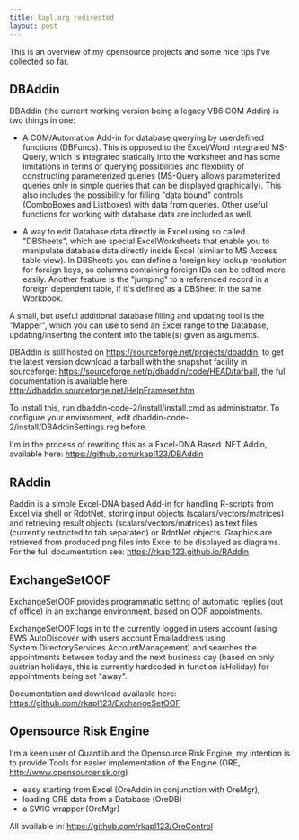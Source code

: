 ```yaml
---
title: kapl.org redirected
layout: post
---
```


This is an overview of my opensource projects and some nice tips I've collected so far.

## DBAddin
DBAddin (the current working version being a legacy VB6 COM Addin) is two things in one:

- A COM/Automation Add-in for database querying by userdefined functions (DBFuncs). This is opposed to the Excel/Word integrated MS-Query, which is integrated statically into the worksheet and has some limitations in terms of querying possibilities and flexibility of constructing parameterized queries (MS-Query allows parameterized queries only in simple queries that can be displayed graphically). This also includes the possibility for filling "data bound" controls (ComboBoxes and Listboxes) with data from queries. Other useful functions for working with database data are included as well.

- A way to edit Database data directly in Excel using so called "DBSheets", which are special ExcelWorksheets that enable you to manipulate database data directly inside Excel (similar to MS Access table view). In DBSheets you can define a foreign key lookup resolution for foreign keys, so columns containing foreign IDs can be edited more easily. Another feature is the "jumping" to a referenced record in a foreign dependent table, if it's defined as a DBSheet in the same Workbook.

A small, but useful additional database filling and updating tool is the "Mapper", which you can use to send an Excel range to the Database, updating/inserting the content into the table(s) given as arguments.

DBAddin is still hosted on https://sourceforge.net/projects/dbaddin, to get the latest version download a tarball with the snapshot facility in sourceforge: https://sourceforge.net/p/dbaddin/code/HEAD/tarball, the full documentation is available here: http://dbaddin.sourceforge.net/HelpFrameset.htm

To install this, run dbaddin-code-2/install/install.cmd as administrator. To configure your environment, edit dbaddin-code-2/install/DBAddinSettings.reg before.

I'm in the process of rewriting this as a Excel-DNA Based .NET Addin, available here: https://github.com/rkapl123/DBAddin

## RAddin
Raddin is a simple Excel-DNA based Add-in for handling R-scripts from Excel via shell or RdotNet, storing input objects (scalars/vectors/matrices)
and retrieving result objects (scalars/vectors/matrices) as text files (currently restricted to tab separated) or RdotNet objects.
Graphics are retrieved from produced png files into Excel to be displayed as diagrams.  
For the full documentation see: https://rkapl123.github.io/RAddin

## ExchangeSetOOF

ExchangeSetOOF provides programmatic setting of automatic replies (out of office) in an exchange environment, based on OOF appointments.

ExchangeSetOOF logs in to the currently logged in users account (using EWS AutoDiscover with users account Emailaddress using System.DirectoryServices.AccountManagement) and searches the appointments between today and the next business day (based on only austrian holidays, this is currently hardcoded in function isHoliday) for appointments being set "away".

Documentation and download available here: https://github.com/rkapl123/ExchangeSetOOF

## Opensource Risk Engine

I'm a keen user of Quantlib and the Opensource Risk Engine, my intention is to provide Tools for easier implementation of the Engine (ORE, http://www.opensourcerisk.org)

- easy starting from Excel (OreAddin in conjunction with OreMgr),
- loading ORE data from a Database (OreDB)
- a SWIG wrapper (OreMgr)

All available in: https://github.com/rkapl123/OreControl
